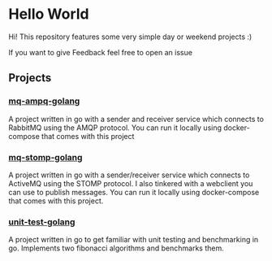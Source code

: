 # Hello World

Hi! This repository features some very simple day or weekend projects :)

If you want to give Feedback feel free to open an issue

## Projects

### [mq-ampq-golang](./mq-ampq-golang)

A project written in go with a sender and receiver service which connects to RabbitMQ using the AMQP protocol. You can run it locally using docker-compose that comes with this project

### [mq-stomp-golang](./mq-stomp-golang)

A project written in go with a sender/receiver service which connects to ActiveMQ using the STOMP protocol. I also tinkered with a webclient you can use to publish messages. You can run it locally using docker-compose that comes with this project. 

### [unit-test-golang](./unit-test-golang)

A project written in go to get familiar with unit testing and benchmarking in go. Implements two fibonacci algorithms and benchmarks them. 
